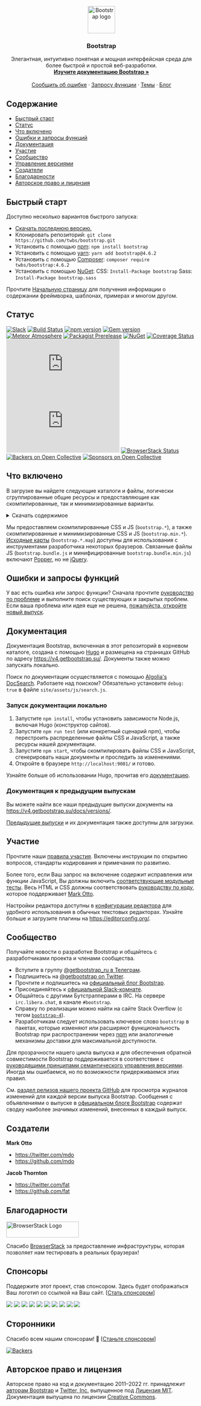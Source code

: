 <p align="center">
  <a href="https://getbootstrap.su/">
    <img src="https://getbootstrap.com/docs/4.6/assets/brand/bootstrap-solid.svg" alt="Bootstrap logo" width="72" height="72">
  </a>
</p>

<h3 align="center">Bootstrap</h3>

<p align="center">
  Элегантная, интуитивно понятная и мощная интерфейсная среда для более быстрой и простой веб-разработки.
  <br>
  <a href="https://getbootstrap.su/docs/4.6/"><strong>Изучите документацию Bootstrap »</strong></a>
  <br>
  <br>
  <a href="https://github.com/twbs/bootstrap/issues/new?template=bug_report.md">Сообщить об ошибке</a>
  ·
  <a href="https://github.com/twbs/bootstrap/issues/new?template=feature_request.md">Запросу функции</a>
  ·
  <a href="https://themes.getbootstrap.com/">Темы</a>
  ·
  <a href="https://blog.getbootstrap.com/">Блог</a>
</p>

## Содержание

- [Быстрый старт](#быстрый-старт)
- [Статус](#статус)
- [Что включено](#что-включено)
- [Ошибки и запросы функций](#ошибки-и-запросы-функций)
- [Документация](#документация)
- [Участие](#участие)
- [Сообщество](#сообщество)
- [Управление версиями](#управление-версиями)
- [Создатели](#создатели)
- [Благодарности](#благодарности)
- [Авторское право и лицензия](#авторское-право-и-лицензия)

## Быстрый старт

Доступно несколько вариантов быстрого запуска:

- [Скачать последнюю версию.](https://github.com/twbs/bootstrap/archive/v4.6.2.zip)
- Клонировать репозиторий: `git clone https://github.com/twbs/bootstrap.git`
- Установить с помощью [npm](https://www.npmjs.com/): `npm install bootstrap`
- Установить с помощью [yarn](https://yarnpkg.com/): `yarn add bootstrap@4.6.2`
- Установить с помощью [Composer](https://getcomposer.org/): `composer require twbs/bootstrap:4.6.2`
- Установить с помощью [NuGet](https://www.nuget.org/): CSS: `Install-Package bootstrap` Sass: `Install-Package bootstrap.sass`

Прочтите [Начальную страницу](https://v4.getbootstrap.su/docs/4.6/getting-started/introduction/) для получения информации о содержании фреймворка, шаблонах, примерах и многом другом.

## Статус

[![Slack](https://bootstrap-slack.herokuapp.com/badge.svg)](https://bootstrap-slack.herokuapp.com/)
[![Build Status](https://img.shields.io/github/workflow/status/twbs/bootstrap/JS%20Tests/v4-dev?label=JS%20Tests&logo=github)](https://github.com/twbs/bootstrap/actions?query=workflow%3AJS+Tests+branch%3Av4-dev)
[![npm version](https://img.shields.io/npm/v/bootstrap)](https://www.npmjs.com/package/bootstrap)
[![Gem version](https://img.shields.io/gem/v/bootstrap)](https://rubygems.org/gems/bootstrap)
[![Meteor Atmosphere](https://img.shields.io/badge/meteor-twbs%3Abootstrap-blue)](https://atmospherejs.com/twbs/bootstrap)
[![Packagist Prerelease](https://img.shields.io/packagist/vpre/twbs/bootstrap)](https://packagist.org/packages/twbs/bootstrap)
[![NuGet](https://img.shields.io/nuget/vpre/bootstrap)](https://www.nuget.org/packages/bootstrap/absoluteLatest)
[![Coverage Status](https://img.shields.io/coveralls/github/twbs/bootstrap/v4-dev)](https://coveralls.io/github/twbs/bootstrap?branch=v4-dev)
[![CSS gzip size](https://img.badgesize.io/twbs/bootstrap/v4-dev/dist/css/bootstrap.min.css?compression=gzip&label=CSS%20gzip%20size)](https://github.com/twbs/bootstrap/blob/v4-dev/dist/css/bootstrap.min.css)
[![JS gzip size](https://img.badgesize.io/twbs/bootstrap/v4-dev/dist/js/bootstrap.min.js?compression=gzip&label=JS%20gzip%20size)](https://github.com/twbs/bootstrap/blob/v4-dev/dist/js/bootstrap.min.js)
[![BrowserStack Status](https://www.browserstack.com/automate/badge.svg?badge_key=SkxZcStBeExEdVJqQ2hWYnlWckpkNmNEY213SFp6WHFETWk2bGFuY3pCbz0tLXhqbHJsVlZhQnRBdEpod3NLSDMzaHc9PQ==--3d0b75245708616eb93113221beece33e680b229)](https://www.browserstack.com/automate/public-build/SkxZcStBeExEdVJqQ2hWYnlWckpkNmNEY213SFp6WHFETWk2bGFuY3pCbz0tLXhqbHJsVlZhQnRBdEpod3NLSDMzaHc9PQ==--3d0b75245708616eb93113221beece33e680b229)
[![Backers on Open Collective](https://img.shields.io/opencollective/backers/bootstrap)](#backers)
[![Sponsors on Open Collective](https://img.shields.io/opencollective/sponsors/bootstrap)](#sponsors)

## Что включено

В загрузке вы найдете следующие каталоги и файлы, логически сгруппированные общие ресурсы и предоставляющие как скомпилированные, так и минимизированные варианты.

<details><summary>Скачать содержимое</summary>

```text
bootstrap/
└── dist/
    ├── css/
    │   ├── bootstrap-grid.css
    │   ├── bootstrap-grid.css.map
    │   ├── bootstrap-grid.min.css
    │   ├── bootstrap-grid.min.css.map
    │   ├── bootstrap-reboot.css
    │   ├── bootstrap-reboot.css.map
    │   ├── bootstrap-reboot.min.css
    │   ├── bootstrap-reboot.min.css.map
    │   ├── bootstrap.css
    │   ├── bootstrap.css.map
    │   ├── bootstrap.min.css
    │   └── bootstrap.min.css.map
    └── js/
        ├── bootstrap.bundle.js
        ├── bootstrap.bundle.js.map
        ├── bootstrap.bundle.min.js
        ├── bootstrap.bundle.min.js.map
        ├── bootstrap.js
        ├── bootstrap.js.map
        ├── bootstrap.min.js
        └── bootstrap.min.js.map
```
</details>

Мы предоставляем скомпилированные CSS и JS (`bootstrap.*`), а также скомпилированные и минимизированные CSS и JS (`bootstrap.min.*`). [Исходные карты](https://developers.google.com/web/tools/chrome-devtools/javascript/source-maps) (`bootstrap.*.map`) доступны для использования с инструментами разработчика некоторых браузеров. Связанные файлы JS (`bootstrap.bundle.js` и минифицированные `bootstrap.bundle.min.js`) включают [Popper](https://popper.js.org/), но не [jQuery](https://jquery.com/).

## Ошибки и запросы функций

У вас есть ошибка или запрос функции? Сначала прочтите [руководство по проблеме](https://github.com/twbs/bootstrap/blob/v4-dev/.github/CONTRIBUTING.md#using-the-issue-tracker) и выполните поиск существующих и закрытых проблем. Если ваша проблема или идея еще не решена, [пожалуйста, откройте новый выпуск](https://github.com/twbs/bootstrap/issues/new).

## Документация

Документация Bootstrap, включенная в этот репозиторий в корневом каталоге, создана с помощью [Hugo](https://gohugo.io/) и размещена на страницах GitHub по адресу <https://v4.getbootstrap.su/>. Документы также можно запускать локально.

Поиск по документации осуществляется с помощью [Algolia's DocSearch](https://community.algolia.com/docsearch/). Работаете над поиском? Обязательно установите `debug: true` в файле `site/assets/js/search.js`.

### Запуск документации локально

1. Запустите `npm install`, чтобы установить зависимости Node.js, включая Hugo (конструктор сайтов).
2. Запустите `npm run test` (или конкретный сценарий npm), чтобы перестроить распределенные файлы CSS и JavaScript, а также ресурсы нашей документации.
3. Запустите `npm start`, чтобы скомпилировать файлы CSS и JavaScript, сгенерировать наши документы и проследить за изменениями.
4. Откройте в браузере `http://localhost:9001/` и готово.

Узнайте больше об использовании Hugo, прочитав его [документацию](https://gohugo.io/documentation/).

### Документация к предыдущим выпускам

Вы можете найти все наши предыдущие выпуски документы на <https://v4.getbootstrap.su/docs/versions/>.

[Предыдущие выпуски](https://github.com/twbs/bootstrap/releases) и их документация также доступны для загрузки.

## Участие

Прочтите наши [правила участия](https://github.com/twbs/bootstrap/blob/v4-dev/.github/CONTRIBUTING.md). Включены инструкции по открытию вопросов, стандарты кодирования и примечания по развитию.

Более того, если Ваш запрос на включение содержит исправления или функции JavaScript, Вы должны включить [соответствующие модульные тесты](https://github.com/twbs/bootstrap/tree/v4-dev/js/tests). Весь HTML и CSS должны соответствовать [руководству по коду](https://github.com/mdo/code-guide), которое поддерживает [Mark Otto](https://github.com/mdo).

Настройки редактора доступны в [конфигурации редактора](https://github.com/twbs/bootstrap/blob/v4-dev/.editorconfig) для удобного использования в обычных текстовых редакторах. Узнайте больше и загрузите плагины на <https://editorconfig.org/>.

## Сообщество

Получайте новости о разработке Bootstrap и общайтесь с разработчиками проекта и членами сообщества.

- Вступите в группу [@getbootstrap_ru в Телеграм](https://t.me/getbootstrap_ru).
- Подпишитесь на [@getbootstrap on Twitter](https://twitter.com/getbootstrap).
- Прочтите и подпишитесь на [официальный блог Bootstrap](https://blog.getbootstrap.com/).
- Присоединяйтесь к [официальной Slack-комнате](https://bootstrap-slack.herokuapp.com/).
- Общайтесь с другими Бутстрапперами в IRC. На сервере `irc.libera.chat`, в канале `#bootstrap`.
- Справку по реализации можно найти на сайте Stack Overflow (с тегом [`bootstrap-4`](https://stackoverflow.com/questions/tagged/bootstrap-4)).
- Разработчикам следует использовать ключевое слово `bootstrap` в пакетах, которые изменяют или расширяют функциональность Bootstrap при распространении через [npm](https://www.npmjs.com/browse/keyword/bootstrap) или аналогичные механизмы доставки для максимальной доступности.

Для прозрачности нашего цикла выпуска и для обеспечения обратной совместимости Bootstrap поддерживается в соответствии с [руководящими принципами семантического управления версиями](https://semver.org/). Иногда мы ошибаемся, но по возможности придерживаемся этих правил.

См. [раздел релизов нашего проекта GitHub](https://github.com/twbs/bootstrap/releases) для просмотра журналов изменений для каждой версии выпуска Bootstrap. Сообщения с объявлениями о выпуске в [официальном блоге Bootstrap](https://blog.getbootstrap.com/) содержат сводку наиболее значимых изменений, внесенных в каждый выпуск.

## Создатели

**Mark Otto**

- <https://twitter.com/mdo>
- <https://github.com/mdo>

**Jacob Thornton**

- <https://twitter.com/fat>
- <https://github.com/fat>

## Благодарности

<a href="https://www.browserstack.com/">
  <img src="https://live.browserstack.com/images/opensource/browserstack-logo.svg" alt="BrowserStack Logo" width="192" height="42">
</a>

Спасибо [BrowserStack](https://www.browserstack.com/) за предоставление инфраструктуры, которая позволяет нам тестировать в реальных браузерах!

## Спонсоры

Поддержите этот проект, став спонсором. Здесь будет отображаться Ваш логотип со ссылкой на Ваш сайт. [[Стать спонсором](https://opencollective.com/bootstrap#sponsor)]

[![](https://opencollective.com/bootstrap/sponsor/0/avatar.svg)](https://opencollective.com/bootstrap/sponsor/0/website)
[![](https://opencollective.com/bootstrap/sponsor/1/avatar.svg)](https://opencollective.com/bootstrap/sponsor/1/website)
[![](https://opencollective.com/bootstrap/sponsor/2/avatar.svg)](https://opencollective.com/bootstrap/sponsor/2/website)
[![](https://opencollective.com/bootstrap/sponsor/3/avatar.svg)](https://opencollective.com/bootstrap/sponsor/3/website)
[![](https://opencollective.com/bootstrap/sponsor/4/avatar.svg)](https://opencollective.com/bootstrap/sponsor/4/website)
[![](https://opencollective.com/bootstrap/sponsor/5/avatar.svg)](https://opencollective.com/bootstrap/sponsor/5/website)
[![](https://opencollective.com/bootstrap/sponsor/6/avatar.svg)](https://opencollective.com/bootstrap/sponsor/6/website)
[![](https://opencollective.com/bootstrap/sponsor/7/avatar.svg)](https://opencollective.com/bootstrap/sponsor/7/website)
[![](https://opencollective.com/bootstrap/sponsor/8/avatar.svg)](https://opencollective.com/bootstrap/sponsor/8/website)
[![](https://opencollective.com/bootstrap/sponsor/9/avatar.svg)](https://opencollective.com/bootstrap/sponsor/9/website)

## Сторонники

Спасибо всем нашим спонсорам! 🙏 [[Станьте спонсором](https://opencollective.com/bootstrap#backer)]

[![Backers](https://opencollective.com/bootstrap/backers.svg?width=890)](https://opencollective.com/bootstrap#backers)

## Авторское право и лицензия

Авторское право на код и документацию 2011–2022 гг. принадлежит [авторам Bootstrap](https://github.com/twbs/bootstrap/graphs/contributors) и [Twitter, Inc.](https://twitter.com) выпущенное под [Лицензия MIT](https://github.com/twbs/bootstrap/blob/main/LICENSE). Документация выпущена по лицензии [Creative Commons](https://creativecommons.org/licenses/by/3.0/).
